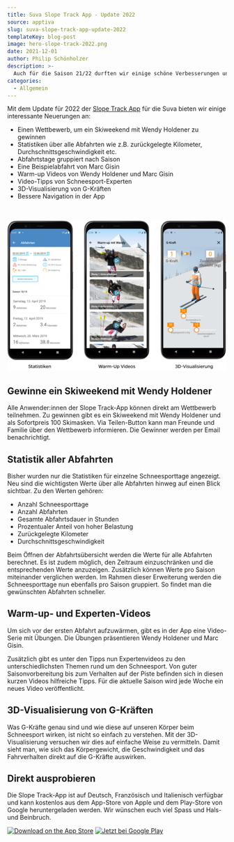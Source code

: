 ```yaml
---
title: Suva Slope Track App - Update 2022
source: apptiva
slug: suva-slope-track-app-update-2022
templateKey: blog-post
image: hero-slope-track-2022.png
date: 2021-12-01
author: Philip Schönholzer
description: >-
  Auch für die Saison 21/22 durften wir einige schöne Verbesserungen und Erweiterungen an der Slope Track App von Suva vornehmen.
categories:
  - Allgemein
---
```


Mit dem Update für 2022 der [Slope Track App](/suva-slope-track-app/) für die Suva bieten wir einige interessante Neuerungen an:

- Einen Wettbewerb, um ein Skiweekend mit Wendy Holdener zu gewinnen
- Statistiken über alle Abfahrten wie z.B. zurückgelegte Kilometer, Durchschnittsgeschwindigkeit etc.
- Abfahrtstage gruppiert nach Saison
- Eine Beispielabfahrt von Marc Gisin
- Warm-up Videos von Wendy Holdener und Marc Gisin
- Video-Tipps von Schneesport-Experten
- 3D-Visualisierung von G-Kräften
- Bessere Navigation in der App

&nbsp;

![Update der Slope Track App](slope-track-screenshots-22.png)

## Gewinne ein Skiweekend mit Wendy Holdener

Alle Anwender:innen der Slope Track-App können direkt am Wettbewerb teilnehmen. Zu gewinnen gibt es ein Skiweekend mit Wendy Holdener und als Sofortpreis 100 Skimasken. Via Teilen-Button kann man Freunde und Familie über den Wettbewerb informieren. Die Gewinner werden per Email benachrichtigt.

## Statistik aller Abfahrten

Bisher wurden nur die Statistiken für einzelne Schneesporttage angezeigt. Neu sind die wichtigsten Werte über alle Abfahrten hinweg auf einen Blick sichtbar. Zu den Werten gehören:

- Anzahl Schneesporttage
- Anzahl Abfahrten
- Gesamte Abfahrtsdauer in Stunden
- Prozentualer Anteil von hoher Belastung
- Zurückgelegte Kilometer
- Durchschnittsgeschwindigkeit

Beim Öffnen der Abfahrtsübersicht werden die Werte für alle Abfahrten berechnet. Es ist zudem möglich, den Zeitraum einzuschränken und die entsprechenden Werte anzuzeigen. Zusätzlich können Werte pro Saison miteinander verglichen werden. Im Rahmen dieser Erweiterung werden die Schneesporttage nun ebenfalls pro Saison gruppiert. So findet man die gewünschten Abfahrten schneller.

## Warm-up- und Experten-Videos

Um sich vor der ersten Abfahrt aufzuwärmen, gibt es in der App eine Video-Serie mit Übungen. Die Übungen präsentieren Wendy Holdener und Marc Gisin.

Zusätzlich gibt es unter den Tipps nun Expertenvideos zu den unterschiedlichsten Themen rund um den Schneesport. Von guter Saisonvorbereitung bis zum Verhalten auf der Piste befinden sich in diesen kurzen Videos hilfreiche Tipps. Für die aktuelle Saison wird jede Woche ein neues Video veröffentlicht.

## 3D-Visualisierung von G-Kräften

Was G-Kräfte genau sind und wie diese auf unseren Körper beim Schneesport wirken, ist nicht so einfach zu verstehen. Mit der 3D-Visualisierung versuchen wir dies auf einfache Weise zu vermitteln. Damit sieht man, wie sich das Körpergewicht, die Geschwindigkeit und das Fahrverhalten direkt auf die G-Kräfte auswirken.

## Direkt ausprobieren

Die Slope Track-App ist auf Deutsch, Französisch und Italienisch verfügbar und kann kostenlos aus dem App-Store von Apple und dem Play-Store von Google heruntergeladen werden. Wir wünschen euch viel Spass und Hals- und Beinbruch.

<div className="flex items-center gap-4">
<a className="basis-44" href="https://apps.apple.com/ch/app/slope-track/id405253094"><img className="w-full" src="https://tools.applemediaservices.com/api/badges/download-on-the-app-store/black/de-de?size=250x83&amp;releaseDate=1292803200" alt="Download on the App Store" /></a>
<a className="basis-48" href='https://play.google.com/store/apps/details?id=ch.suva.slopetrack.beta&pcampaignid=MKT-Other-global-all-co-prtnr-py-PartBadge-Mar2515-1' target="_new" rel="nofollow noopener noreferrer" ><img alt='Jetzt bei Google Play' src='https://play.google.com/intl/en_us/badges/images/generic/de_badge_web_generic.png'/></a>
</div>
